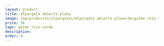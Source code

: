 ```yaml
---
layout: product
title: Alpargata abierta plana
image: img/productos/alpargatas/Alpargata abierta plana=36=gaimo rojo verde.webp
price: 36
tags: gaimo rojo verde
description: 
order: 0
---
```

